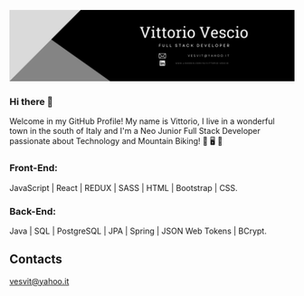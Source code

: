 ![Image](./vittorio_vescio_gitHub_banner.png)

### Hi there 👋

Welcome in my GitHub Profile! My name is Vittorio, I live in a wonderful town in the south of Italy and I'm a Neo Junior Full Stack Developer passionate about Technology and Mountain Biking! :smiling_face_with_three_hearts: 	:desktop_computer: :bicyclist: 

### Front-End: 
JavaScript | React | REDUX | SASS | HTML | Bootstrap | CSS.

### Back-End: 
Java | SQL | PostgreSQL | JPA | Spring | JSON Web Tokens | BCrypt.

## Contacts
vesvit@yahoo.it
<!--
**VittorioVescio92/VittorioVescio92** is a ✨ _special_ ✨ repository because its `README.md` (this file) appears on your GitHub profile.

Here are some ideas to get you started:

- 🔭 I’m currently working on ...
- 🌱 I’m currently learning ...
- 👯 I’m looking to collaborate on ...
- 🤔 I’m looking for help with ...
- 💬 Ask me about ...
- 📫 How to reach me: ...
- 😄 Pronouns: ...
- ⚡ Fun fact: ...
-->
